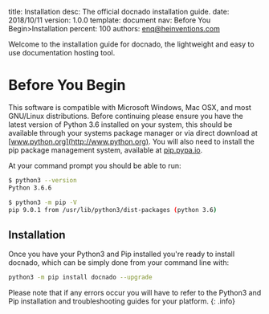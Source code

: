 title:      Installation
desc:       The official docnado installation guide. 
date:       2018/10/11
version:    1.0.0
template:   document
nav:        Before You Begin>Installation
percent:    100
authors:    enq@heinventions.com


Welcome to the installation guide for docnado, the lightweight and easy to use documentation hosting tool.

# Before You Begin
This software is compatible with Microsoft Windows, Mac OSX, and most GNU/Linux distributions. Before continuing please ensure you have the latest version of Python 3.6 installed on your system, this should be available through your systems package manager or via direct download at [www.python.org](http://www.python.org). You will also need to install the pip package management system, available at [pip.pypa.io](https://pip.pypa.io).

At your command prompt you should be able to run:
```bash
$ python3 --version
Python 3.6.6

$ python3 -m pip -V
pip 9.0.1 from /usr/lib/python3/dist-packages (python 3.6)
```

## Installation
Once you have your Python3 and Pip installed you're ready to install docnado, which can be simply done from your command line with:
```bash
python3 -m pip install docnado --upgrade
```

Please note that if any errors occur you will have to refer to the Python3 and Pip installation and troubleshooting guides for your platform.
{: .info}
